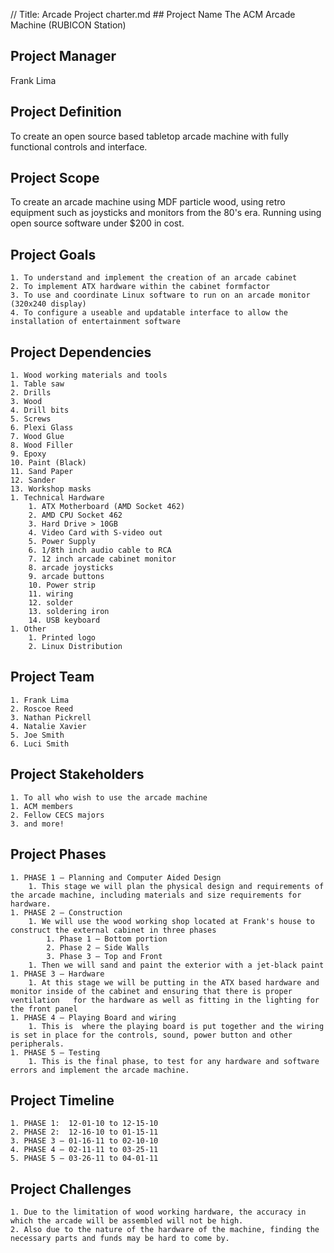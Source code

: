 // Title: Arcade Project charter.md
﻿## Project Name
The ACM Arcade Machine (RUBICON Station)

## Project Manager
Frank Lima

## Project Definition
To create an open source based tabletop arcade machine with fully functional controls and interface.

## Project Scope
To create an arcade machine using MDF particle wood, using retro equipment such as joysticks and monitors from the 80's era.  Running using open source software under $200 in cost.

## Project Goals
	1. To understand and implement the creation of an arcade cabinet
	2. To implement ATX hardware within the cabinet formfactor
	3. To use and coordinate Linux software to run on an arcade monitor (320x240 display)
	4. To configure a useable and updatable interface to allow the installation of entertainment software


## Project Dependencies
	1. Wood working materials and tools
	1. Table saw
	2. Drills
	3. Wood
	4. Drill bits
	5. Screws
	6. Plexi Glass
	7. Wood Glue
	8. Wood Filler
	9. Epoxy
	10. Paint (Black)
	11. Sand Paper
	12. Sander
	13. Workshop masks
	1. Technical Hardware
		1. ATX Motherboard (AMD Socket 462)
		2. AMD CPU Socket 462
		3. Hard Drive > 10GB
		4. Video Card with S-video out
		5. Power Supply
		6. 1/8th inch audio cable to RCA
		7. 12 inch arcade cabinet monitor
		8. arcade joysticks
		9. arcade buttons
		10. Power strip
		11. wiring
		12. solder
		13. soldering iron
		14. USB keyboard
	1. Other
		1. Printed logo
		2. Linux Distribution

## Project Team
	1. Frank Lima
	2. Roscoe Reed
	3. Nathan Pickrell
	4. Natalie Xavier
	5. Joe Smith
	6. Luci Smith


## Project Stakeholders
	1. To all who wish to use the arcade machine
	1. ACM members
	2. Fellow CECS majors
	3. and more!


## Project Phases
	1. PHASE 1 – Planning and Computer Aided Design
		1. This stage we will plan the physical design and requirements of the arcade machine, including materials and size requirements for hardware.
	1. PHASE 2 – Construction
		1. We will use the wood working shop located at Frank's house to construct the external cabinet in three phases
			1. Phase 1 – Bottom portion
			2. Phase 2 – Side Walls
			3. Phase 3 – Top and Front
		1. Then we will sand and paint the exterior with a jet-black paint
	1. PHASE 3 – Hardware
		1. At this stage we will be putting in the ATX based hardware and monitor inside of the cabinet and ensuring that there is proper ventilation 	for the hardware as well as fitting in the lighting for the front panel
	1. PHASE 4 – Playing Board and wiring
		1. This is  where the playing board is put together and the wiring is set in place for the controls, sound, power button and other peripherals.	   
	1. PHASE 5 – Testing
		1. This is the final phase, to test for any hardware and software errors and implement the arcade machine.

## Project Timeline
	1. PHASE 1:  12-01-10 to 12-15-10
	2. PHASE 2:  12-16-10 to 01-15-11
	3. PHASE 3 – 01-16-11 to 02-10-10
	4. PHASE 4 – 02-11-11 to 03-25-11 
	5. PHASE 5 – 03-26-11 to 04-01-11

## Project Challenges
	1. Due to the limitation of wood working hardware, the accuracy in which the arcade will be assembled will not be high. 
	2. Also due to the nature of the hardware of the machine, finding the necessary parts and funds may be hard to come by.